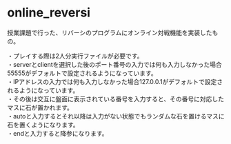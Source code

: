 # online_reversi
授業課題で行った、リバーシのプログラムにオンライン対戦機能を実装したもの。  


・プレイする際は2人分実行ファイルが必要です。  
・serverとclientを選択した後のポート番号の入力では何も入力しなかった場合55555がデフォルトで設定されるようになっています。  
・IPアドレスの入力では何も入力しなかった場合127.0.0.1がデフォルトで設定されるようになっています。  
・その後は交互に盤面に表示されている番号を入力すると、その番号に対応したマスに石が置かれます。  
・autoと入力するとそれ以降は入力がない状態でもランダムな石を置けるマスに石を置くようになります。  
・endと入力すると降参になります。  
